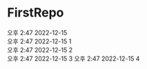 # FirstRepo

오후 2:47 2022-12-15   
오후 2:47 2022-12-15 1   
오후 2:47 2022-12-15 2   
오후 2:47 2022-12-15 3
오후 2:47 2022-12-15 4
